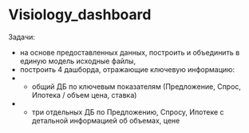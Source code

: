 # Visiology_dashboard
Задачи:
- на основе предоставленных данных, построить и объединить в единую модель исходные файлы, 
- построить 4 дашборда, отражающие ключевую информацию:
- - общий ДБ по ключевым показателям (Предложение, Спрос, Ипотека / объем цена, ставка)
- - три отдельных ДБ по Предложению, Спросу, Ипотеке с детальной информацией об объемах, цене
